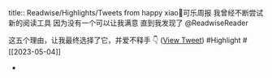 title:: Readwise/Highlights/Tweets from happy xiao🥤可乐周报
我曾经不断尝试新的阅读工具
因为没有一个可以让我满意
直到我发现了 @ReadwiseReader

这五个理由，让我最终选择了它，并爱不释手 👇 ([View Tweet](https://twitter.com/coolXiao/status/1616709684509147140)) #Highlight #[[2023-05-04]]

-